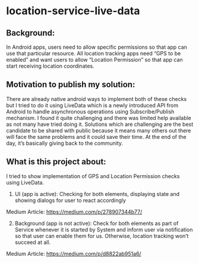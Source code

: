 # location-service-live-data

## Background:

In Android apps, users need to allow specific permissions so that app can use that particular resource. All location tracking apps need “GPS to be enabled” and want users to allow “Location Permission” so that app can start receiving location coordinates. 

## Motivation to publish my solution:

There are already native android ways to implement both of these checks but I tried to do it using LiveData which is a newly introduced API from Android to handle asynchronous operations using Subscribe/Publish mechanism. I found it quite challenging and there was limited help available as not many have tried doing it. Solutions which are challenging are the best candidate to be shared with public because it means many others out there will face the same problems and it could save their time. At the end of the day, it’s basically giving back to the community. 

## What is this project about:

I tried to show implementation of GPS and Location Permission checks using LiveData. 

1) UI (app is active): Checking for both elements, displaying state and showing dialogs for user to react accordingly

Medium Article: https://medium.com/p/278907344b77/ 

2) Background (app is not active): Check for both elements as part of Service whenever it is started by System and inform user via notification so that user can enable them for us. Otherwise, location tracking won’t succeed at all.

Medium Article: https://medium.com/p/d8822ab951a6/
